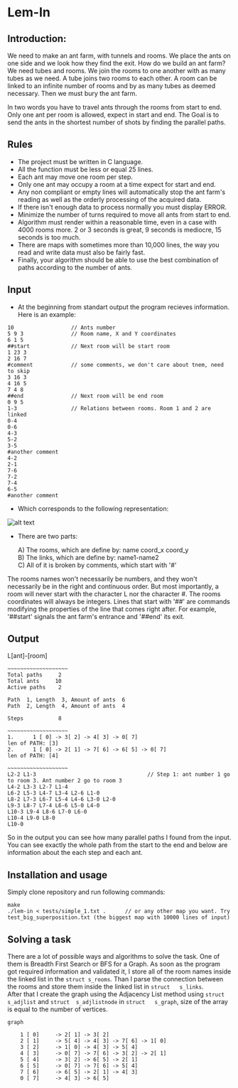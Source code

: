 # Lem-In

## Introduction: 
We need to make an ant farm, with tunnels and rooms. We place the ants on one side and we look how they find the exit. How do we build an ant farm? We need tubes and rooms. We join the rooms to one another with as many tubes as we need. A tube joins two rooms to each other. A room can be linked to an infinite number of rooms and by as many tubes as deemed necessary. Then we must bury the ant farm.

In two words you have to travel ants through the rooms from start to end. Only one ant per room is allowed, expect in start and end. The Goal is to send the ants in the shortest number of shots by finding the parallel paths.

## Rules
  * The project must be written in C language.
  * All the function must be less or equal 25 lines.
  * Each ant may move one room per step. 
  * Only one ant may occupy a room at a time expect for start and end.
  * Any non compliant or empty lines will automatically stop the ant farm's reading as well as the orderly processing of the     acquired data.
  * If there isn't enough data to process normally you must display ERROR.
  * Minimize the number of turns required to move all ants from start to end.
  * Algorithm must render within a reasonable time, even in a case with 4000 rooms more. 2 or 3 seconds is great, 9 seconds is      mediocre, 15 seconds is too much.
  * There are maps with sometimes more than 10,000 lines, the way you read and write data must also be fairly fast.
  * Finally, your algorithm should be able to use the best combination of paths according to the number of ants.
  
## Input

* At the beginning from standart output the program recieves information. Here is an example:

```
10                  // Ants number
5 9 3               // Room name, X and Y coordinates
6 1 5               
##start             // Next room will be start room
1 23 3
2 16 7
#comment            // some comments, we don't care about tnem, need to skip
3 16 3
4 16 5
7 4 8
##end               // Next room will be end room
0 9 5
1-3                 // Relations between rooms. Room 1 and 2 are linked
0-4
0-6
4-3
5-2
3-5
#another comment
4-2
2-1
7-6
7-2
7-4
6-5
#another comment
```

* Which corresponds to the following representation:

![alt text](https://user-images.githubusercontent.com/45500862/68441139-0c2eee80-0182-11ea-90ff-9907b2f55b14.png)

* There are two parts:

  A) The rooms, which are define by: name coord_x coord_y <br />
  B) The links, which are define by: name1-name2 <br />
  C) All of it is broken by comments, which start with '#' <br />
  
The rooms names won't necessarily be numbers, and they won't necessarily be in the right and continuous order. But most importantly, a room will never start with the character L nor the character #. The rooms coordinates will always be integers.
Lines that start with '##' are commands modifying the properties of the line that comes right after. For example, '##start' signals the ant farm's entrance and '##end' its exit.

## Output
L[ant]-[room]

```
~~~~~~~~~~~~~~~~~~~
Total paths     2
Total ants     10
Active paths    2

Path  1, Length  3, Amount of ants  6
Path  2, Length  4, Amount of ants  4

Steps           8

~~~~~~~~~~~~~~~~~~~
1.      1 [ 0] -> 3[ 2] -> 4[ 3] -> 0[ 7]
len of PATH: [3]
2.      1 [ 0] -> 2[ 1] -> 7[ 6] -> 6[ 5] -> 0[ 7]
len of PATH: [4]

~~~~~~~~~~~~~~~~~~~
L2-2 L1-3                                   // Step 1: ant number 1 go to room 3. Ant number 2 go to room 3
L4-2 L3-3 L2-7 L1-4 
L6-2 L5-3 L4-7 L3-4 L2-6 L1-0 
L8-2 L7-3 L6-7 L5-4 L4-6 L3-0 L2-0 
L9-3 L8-7 L7-4 L6-6 L5-0 L4-0 
L10-3 L9-4 L8-6 L7-0 L6-0 
L10-4 L9-0 L8-0 
L10-0 
```

So in the output you can see how many parallel paths I found from the input. You can see exactly the whole path from the start to the end and below are information about the each step and each ant.

## Installation and usage
 Simply clone repository and run following commands:
 ```
 make
 ./lem-in < tests/simple_1.txt .      // or any other map you want. Try test_big_superposition.txt (the biggest map with 10000 lines of input)
 ```

## Solving a task
There are a lot of possible ways and algorithms to solve the task. One of them is Breadth First Search or BFS for a Graph. As soon as the program got required information and validated it, I store all of the room names inside the linked list in the `struct s_rooms`. Than I parse the connection between the rooms and store them inside the linked list in `struct	s_links`. <br />
 After that I create the graph using the Adjacency List method using `struct	s_adjlist` and `struct	s_adjlistnode` in `struct	s_graph`, size of the array is equal to the number of vertices.
 
 ```
 graph

     1 [ 0]     -> 2[ 1] -> 3[ 2]
     2 [ 1]     -> 5[ 4] -> 4[ 3] -> 7[ 6] -> 1[ 0]
     3 [ 2]     -> 1[ 0] -> 4[ 3] -> 5[ 4]
     4 [ 3]     -> 0[ 7] -> 7[ 6] -> 3[ 2] -> 2[ 1]
     5 [ 4]     -> 3[ 2] -> 6[ 5] -> 2[ 1]
     6 [ 5]     -> 0[ 7] -> 7[ 6] -> 5[ 4]
     7 [ 6]     -> 6[ 5] -> 2[ 1] -> 4[ 3]
     0 [ 7]     -> 4[ 3] -> 6[ 5]
 ```


